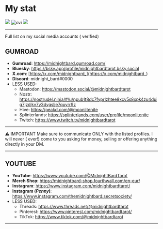 # My stat
<img src="https://github-readme-stats.vercel.app/api?username=midnightbard&theme=gotham&show=reviews,discussions_started,discussions_answered,prs_merged,prs_merged_percentage&show_icons=true&custom_title=Github" />

<img src="https://github-readme-stats.vercel.app/api/top-langs/?username=midnightbard&&show_icons=true&locale=en&theme=gotham" alt="ovi" />

<img src="https://github-profile-trophy.vercel.app/?username=midnightbard&column=4&title=-Stars,-Followers,-PullRequest,-Reviews&theme=darkhub" />

---

Full list on my social media accounts ( verified) 

## GUMROAD

- **Gumroad**: https://midnightbard.gumroad.com/
- **Bluesky**: https://bsky.app/profile/midnightbardtarot.bsky.social
- **X.com**: [https://x.com/midnightbard_](https://x.com/midnightbard_) 
- **Discord**:  midnight_bard#0000
- LESS USED: 
  - Mastodon: <a rel="me" href="https://mastodon.social/@midnightbardtarot">https://mastodon.social/@midnightbardtarot</a>
  - Nostr: https://nostrudel.ninja/#/u/npub1t8dc7fyprlzhtee8xcv5s8xpk4zu4dujg7jzdjkv7y3dygslje7quyrr9z
  - Hive: https://peakd.com/@moonlitenite
  - Splinterlands: https://splinterlands.com/user/profile/moonlitenite
  - Twitch: https://www.twitch.tv/midnightbardtarot

---
 
⚠️ IMPORTANT 
Make sure to communicate ONLY with the listed profiles. I will never ( ever!) come to you asking for money, selling or offering anything directly in your DM.
 
---

 ## YOUTUBE

- **YouTube**: https://www.youtube.com/@MidnightBardTarot
- **Merch Shop**: https://midnightbard-shop.fourthwall.com/en-eur/
- **Instagram**: https://www.instagram.com/midnightbardtarot/
- **Instagram (*Penny*)**: https://www.instagram.com/themidnightbard.secretsociety/
- LESS USED: 
  - Threads: https://www.threads.net/@midnightbardtarot 
  - Pinterest: https://www.pinterest.com/midnightbardtarot/ 
  - TikTok: https://www.tiktok.com/@midnightbardtarot 

---

